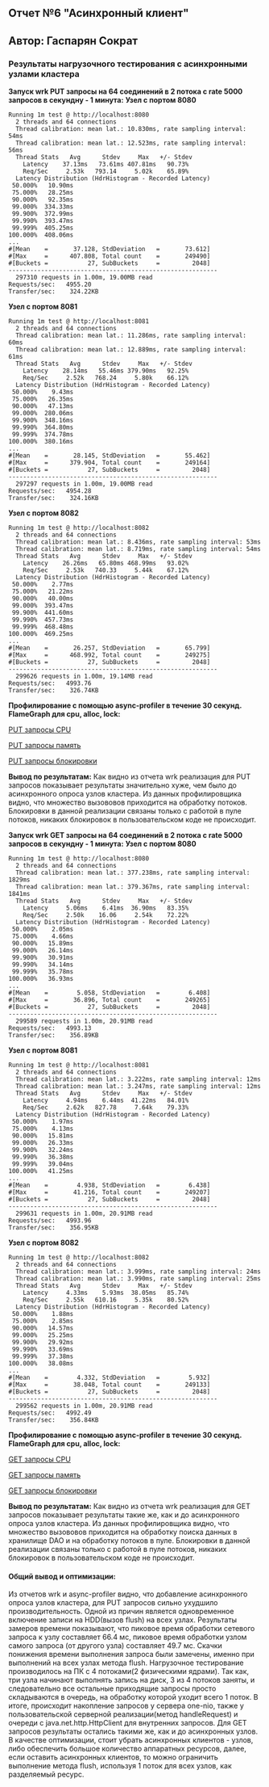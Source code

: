 ## Отчет №6 "Асинхронный клиент"
## Автор: Гаспарян Сократ

### Результаты нагрузочного тестирования с асинхронными узлами кластера
<b>Запуск wrk PUT запросы на 64 соединений в 2 потока с rate 5000 запросов в секундну - 1 минута:</b>
<b>Узел с портом 8080</b>
```
Running 1m test @ http://localhost:8080
  2 threads and 64 connections
  Thread calibration: mean lat.: 10.830ms, rate sampling interval: 54ms
  Thread calibration: mean lat.: 12.523ms, rate sampling interval: 56ms
  Thread Stats   Avg      Stdev     Max   +/- Stdev
    Latency    37.13ms   73.61ms 407.81ms   90.73%
    Req/Sec     2.53k   793.14     5.02k    65.89%
  Latency Distribution (HdrHistogram - Recorded Latency)
 50.000%   10.90ms
 75.000%   28.25ms
 90.000%   92.35ms
 99.000%  334.33ms
 99.900%  372.99ms
 99.990%  393.47ms
 99.999%  405.25ms
100.000%  408.06ms
...
#[Mean    =       37.128, StdDeviation   =       73.612]
#[Max     =      407.808, Total count    =       249490]
#[Buckets =           27, SubBuckets     =         2048]
----------------------------------------------------------
  297310 requests in 1.00m, 19.00MB read
Requests/sec:   4955.20
Transfer/sec:    324.22KB
```

<b>Узел с портом 8081</b>
```
Running 1m test @ http://localhost:8081
  2 threads and 64 connections
  Thread calibration: mean lat.: 11.286ms, rate sampling interval: 60ms
  Thread calibration: mean lat.: 12.889ms, rate sampling interval: 61ms
  Thread Stats   Avg      Stdev     Max   +/- Stdev
    Latency    28.14ms   55.46ms 379.90ms   92.25%
    Req/Sec     2.52k   768.24     5.80k    66.12%
  Latency Distribution (HdrHistogram - Recorded Latency)
 50.000%    9.43ms
 75.000%   26.35ms
 90.000%   47.13ms
 99.000%  280.06ms
 99.900%  348.16ms
 99.990%  364.80ms
 99.999%  374.78ms
100.000%  380.16ms
...
#[Mean    =       28.145, StdDeviation   =       55.462]
#[Max     =      379.904, Total count    =       249164]
#[Buckets =           27, SubBuckets     =         2048]
----------------------------------------------------------
  297297 requests in 1.00m, 19.00MB read
Requests/sec:   4954.28
Transfer/sec:    324.16KB
```

<b>Узел с портом 8082</b>
```
Running 1m test @ http://localhost:8082
  2 threads and 64 connections
  Thread calibration: mean lat.: 8.436ms, rate sampling interval: 53ms
  Thread calibration: mean lat.: 8.719ms, rate sampling interval: 54ms
  Thread Stats   Avg      Stdev     Max   +/- Stdev
    Latency    26.26ms   65.80ms 468.99ms   93.02%
    Req/Sec     2.53k   740.33     5.44k    67.12%
  Latency Distribution (HdrHistogram - Recorded Latency)
 50.000%    2.77ms
 75.000%   21.22ms
 90.000%   40.00ms
 99.000%  393.47ms
 99.900%  441.60ms
 99.990%  457.73ms
 99.999%  468.48ms
100.000%  469.25ms
...
#[Mean    =       26.257, StdDeviation   =       65.799]
#[Max     =      468.992, Total count    =       249275]
#[Buckets =           27, SubBuckets     =         2048]
----------------------------------------------------------
  299626 requests in 1.00m, 19.14MB read
Requests/sec:   4993.76
Transfer/sec:    326.74KB
```

<b>Профилирование с помощью async-profiler в течение 30 секунд. FlameGraph для cpu, alloc, lock:</b>

<a href=./resource/profile-html/stage6/stage6-put-cpu.html>PUT запросы CPU</a>

<a href=./resource/profile-html/stage6/stage6-put-mem.html>PUT запросы память</a>

<a href=./resource/profile-html/stage6/stage6-put-lock.html>PUT запросы блокировки</a>


<b>Вывод по результатам:</b>
Как видно из отчета wrk реализация для  PUT запросов показывает результаты значительно хуже, чем было до асинхронного опроса узлов кластера. Из данных профилировщика видно, что множество вызововов приходится на обработку потоков. Блокировки в данной реализации связаны только с работой в пуле потоков, никаких блокировок в пользовательском коде не происходит.  


<b>Запуск wrk GET запросы на 64 соединений в 2 потока с rate 5000 запросов в секундну - 1 минута:</b>
<b>Узел с портом 8080</b>
```
Running 1m test @ http://localhost:8080
  2 threads and 64 connections
  Thread calibration: mean lat.: 377.238ms, rate sampling interval: 1829ms
  Thread calibration: mean lat.: 379.367ms, rate sampling interval: 1841ms
  Thread Stats   Avg      Stdev     Max   +/- Stdev
    Latency     5.06ms    6.41ms  36.90ms   83.35%
    Req/Sec     2.50k    16.06     2.54k    72.22%
  Latency Distribution (HdrHistogram - Recorded Latency)
 50.000%    2.05ms
 75.000%    4.66ms
 90.000%   15.89ms
 99.000%   26.14ms
 99.900%   30.91ms
 99.990%   34.14ms
 99.999%   35.78ms
100.000%   36.93ms
...
#[Mean    =        5.058, StdDeviation   =        6.408]
#[Max     =       36.896, Total count    =       249265]
#[Buckets =           27, SubBuckets     =         2048]
----------------------------------------------------------
  299589 requests in 1.00m, 20.91MB read
Requests/sec:   4993.13
Transfer/sec:    356.89KB
```

<b>Узел с портом 8081</b>
```
Running 1m test @ http://localhost:8081
  2 threads and 64 connections
  Thread calibration: mean lat.: 3.222ms, rate sampling interval: 12ms
  Thread calibration: mean lat.: 3.247ms, rate sampling interval: 12ms
  Thread Stats   Avg      Stdev     Max   +/- Stdev
    Latency     4.94ms    6.44ms  41.22ms   84.01%
    Req/Sec     2.62k   827.78     7.64k    79.33%
  Latency Distribution (HdrHistogram - Recorded Latency)
 50.000%    1.97ms
 75.000%    4.13ms
 90.000%   15.81ms
 99.000%   26.33ms
 99.900%   32.24ms
 99.990%   36.38ms
 99.999%   39.04ms
100.000%   41.25ms
...
#[Mean    =        4.938, StdDeviation   =        6.438]
#[Max     =       41.216, Total count    =       249207]
#[Buckets =           27, SubBuckets     =         2048]
----------------------------------------------------------
  299631 requests in 1.00m, 20.91MB read
Requests/sec:   4993.96
Transfer/sec:    356.95KB
```

<b>Узел с портом 8082</b>
```
Running 1m test @ http://localhost:8082
  2 threads and 64 connections
  Thread calibration: mean lat.: 3.999ms, rate sampling interval: 24ms
  Thread calibration: mean lat.: 3.990ms, rate sampling interval: 25ms
  Thread Stats   Avg      Stdev     Max   +/- Stdev
    Latency     4.33ms    5.93ms  38.05ms   85.74%
    Req/Sec     2.55k   610.16     5.35k    80.52%
  Latency Distribution (HdrHistogram - Recorded Latency)
 50.000%    1.88ms
 75.000%    2.85ms
 90.000%   14.57ms
 99.000%   25.25ms
 99.900%   29.92ms
 99.990%   33.69ms
 99.999%   37.38ms
100.000%   38.08ms
...
#[Mean    =        4.332, StdDeviation   =        5.932]
#[Max     =       38.048, Total count    =       249133]
#[Buckets =           27, SubBuckets     =         2048]
----------------------------------------------------------
  299562 requests in 1.00m, 20.91MB read
Requests/sec:   4992.49
Transfer/sec:    356.84KB
```

<b>Профилирование с помощью async-profiler в течение 30 секунд. FlameGraph для cpu, alloc, lock:</b>

<a href=./resource/profile-html/stage6/stage6-get-cpu.html>GET запросы CPU</a>

<a href=./resource/profile-html/stage6/stage6-get-mem.html>GET запросы память</a>

<a href=./resource/profile-html/stage6/stage6-get-lock.html>GET запросы блокировки</a>


<b>Вывод по результатам:</b>
Как видно из отчета wrk реализация для GET запросов показывает результаты такие же, как и до асинхронного опроса узлов кластера. Из данных профилировщика видно, что множество вызововов приходится на обработку поиска данных в хранилище DAO и на обработку потоков в пуле. Блокировки в данной реализации связаны только с работой в пуле потоков, никаких блокировок в пользовательском коде не происходит.  



<h4>Общий вывод и оптимизации:</h4>
Из отчетов wrk и async-profiler видно, что добавление асинхронного опроса узлов кластера, для PUT запросов сильно ухудшило производительность. Одной из причин является одновременное включение записи на HDD(вызов flush) на всех узлах. Результаты замеров времени показывают, что пиковое время обработки сетевого запроса к узлу составляет 66.4 мс, пиковое время обработки узлом самого запроса (от другого узла) составляет 49.7 мс. Скачки понижения времени выполнения запроса были замечены, именно при выполнений на всех узлах метода flush. Нагрузочное тестирование производилось на ПК с 4 потоками(2 физическими ядрами). Так как, три узла начинают выполнять запись на диск, 3 из 4 потоков заняты, и следовательно все остальные приходящие запросы просто складываются в очередь, на обработку которой уходит всего 1 поток. В итоге, происходит накопление запросов у сервера one-nio, также у пользовательской серверной реализации(метод handleRequest) и очереди с java.net.http.HttpClient для внутренних запросов. Для GET запросов результаты остались такими же, как и до асинхронных узлов. В качестве оптимизации, стоит убрать асинхронных клиентов - узлов, либо обеспечить большое количество аппаратных ресурсов, далее, если оставить асинхронных клиентов, то можно ограничить выполнение метода flush, используя 1 поток для всех узлов, как разделяемый ресурс.
